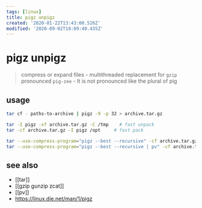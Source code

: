 ```yaml
---
tags: [linux]
title: pigz unpigz
created: '2020-01-22T13:43:00.526Z'
modified: '2020-09-02T18:09:40.435Z'
---
```


# pigz unpigz

> compress or expand files - multithreaded replacement for `gzip`
> pronounced `pig-zee` - It is not pronounced like the plural of pig

## usage
```sh
tar cf - paths-to-archive | pigz -9 -p 32 > archive.tar.gz

tar -I pigz -xf archive.tar.gz -C /tmp    # fast unpack
tar -cf archive.tar.gz -I pigz /opt     # fast pack

tar --use-compress-program="pigz --best --recursive" -cf archive.tar.gz directory
tar --use-compress-program="pigz --best --recursive | pv" -cf archive.tar.gz directory    # monitor progresse
```

## see also
- [[tar]]
- [[gzip gunzip zcat]]
- [[pv]]
- https://linux.die.net/man/1/pigz
